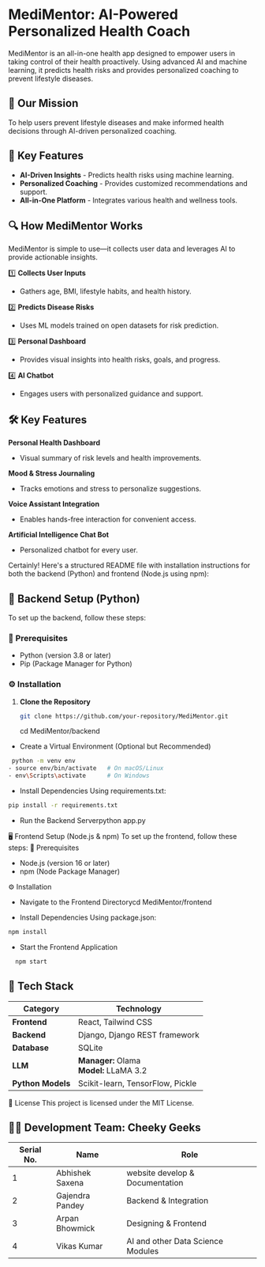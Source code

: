 
# MediMentor: AI-Powered Personalized Health Coach

MediMentor is an all-in-one health app designed to empower users in taking control of their health proactively. Using advanced AI and machine learning, it predicts health risks and provides personalized coaching to prevent lifestyle diseases.

## 🚀 Our Mission
To help users prevent lifestyle diseases and make informed health decisions through AI-driven personalized coaching.

## 🌟 Key Features
- **AI-Driven Insights** - Predicts health risks using machine learning.
- **Personalized Coaching** - Provides customized recommendations and support.
- **All-in-One Platform** - Integrates various health and wellness tools.

## 🔍 How MediMentor Works
MediMentor is simple to use—it collects user data and leverages AI to provide actionable insights.

1️⃣ **Collects User Inputs**  
   - Gathers age, BMI, lifestyle habits, and health history.

2️⃣ **Predicts Disease Risks**  
   - Uses ML models trained on open datasets for risk prediction.

3️⃣ **Personal Dashboard**  
   - Provides visual insights into health risks, goals, and progress.

4️⃣ **AI Chatbot**  
   - Engages users with personalized guidance and support.

## 🛠 Key Features
 **Personal Health Dashboard**  
   - Visual summary of risk levels and health improvements.

 **Mood & Stress Journaling**  
   - Tracks emotions and stress to personalize suggestions.

 **Voice Assistant Integration**  
   - Enables hands-free interaction for convenient access.

 **Artificial Intelligence Chat Bot**  
   - Personalized chatbot for every user.

Certainly! Here's a structured README file with installation instructions for both the backend (Python) and frontend (Node.js using npm):

## 🔧 Backend Setup (Python)
To set up the backend, follow these steps:

### 📌 Prerequisites
- Python (version 3.8 or later)
- Pip (Package Manager for Python)

### ⚙️ Installation
1. **Clone the Repository**  
   ```sh
   git clone https://github.com/your-repository/MediMentor.git
   ```
   cd MediMentor/backend
   
- Create a Virtual Environment (Optional but Recommended)
```sh
 python -m venv env
- source env/bin/activate   # On macOS/Linux
- env\Scripts\activate      # On Windows
```
- Install Dependencies
Using requirements.txt:
```sh
pip install -r requirements.txt
````
- Run the Backend Serverpython app.py



🖥️ Frontend Setup (Node.js & npm)
To set up the frontend, follow these steps:
📌 Prerequisites
- Node.js (version 16 or later)
- npm (Node Package Manager)

⚙️ Installation
- Navigate to the Frontend Directorycd MediMentor/frontend

- Install Dependencies
Using package.json:
```sh
npm install
```
- Start the Frontend Application
```sh
  npm start
```
## 🔧 Tech Stack

| **Category**   | **Technology** |
|---------------|---------------|
| **Frontend**  | React, Tailwind CSS |
| **Backend**   | Django, Django REST framework |
| **Database**  | SQLite |
| **LLM**       | **Manager:** Olama <br> **Model:** LLaMA 3.2 |
| **Python Models** | Scikit-learn, TensorFlow, Pickle |

📄 License
This project is licensed under the MIT License.

## 👨‍💻 Development Team: Cheeky Geeks  

| **Serial No.** | **Name**          | **Role**                                   |
|---------------|------------------|----------------------------------------------|
| 1             | Abhishek Saxena   | website develop & Documentation             |
| 2             | Gajendra Pandey   | Backend & Integration|
| 3             | Arpan Bhowmick    | Designing & Frontend                        |
| 4            | Vikas Kumar       | AI and other Data Science Modules |

